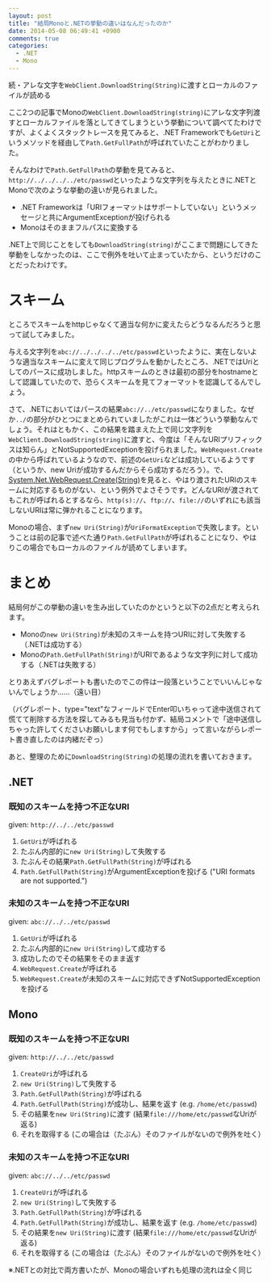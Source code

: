 ```yaml
---
layout: post
title: "結局Monoと.NETの挙動の違いはなんだったのか"
date: 2014-05-08 06:49:41 +0900
comments: true
categories: 
  - .NET
  - Mono
---
```


続・アレな文字を`WebClient.DownloadString(String)`に渡すとローカルのファイルが読める

ここ2つの記事でMonoの`WebClient.DownloadString(string)`にアレな文字列渡すとローカルファイルを落としてきてしまうという挙動について調べてたわけですが、よくよくスタックトレースを見てみると、.NET Frameworkでも`GetUri`というメソッドを経由して`Path.GetFullPath`が呼ばれていたことがわかりました。

そんなわけで`Path.GetFullPath`の挙動を見てみると、`http://../../../../etc/passwd`といったような文字列を与えたときに.NETとMonoで次のような挙動の違いが見られました。

* .NET Frameworkは「URIフォーマットはサポートしていない」というメッセージと共にArgumentExceptionが投げられる
* Monoはそのままフルパスに変換する

.NET上で同じことをしても`DownloadString(string)`がここまで問題にしてきた挙動をしなかったのは、ここで例外を吐いて止まっていたから、というだけのことだったわけです。

# スキーム

ところでスキームをhttpじゃなくて適当な何かに変えたらどうなるんだろうと思って試してみました。

与える文字列を`abc://../../../../etc/passwd`といったように、実在しないような適当なスキームに変えて同じプログラムを動かしたところ、.NETではUriとしてのパースに成功しました。httpスキームのときは最初の部分をhostnameとして認識していたので、恐らくスキームを見てフォーマットを認識してるんでしょう。

さて、.NETにおいてはパースの結果`abc://../etc/passwd`になりました。なぜか`../`の部分がひとつにまとめられていましたがこれは一体どういう挙動なんでしょう。それはともかく、この結果を踏まえた上で同じ文字列を`WebClient.DownloadString(string)`に渡すと、今度は「そんなURIプリフィックスは知らん」とNotSupportedExceptionを投げられました。`WebRequest.Create`の中から呼ばれているようなので、前述の`GetUri`などは成功しているようです（というか、new Uriが成功するんだからそら成功するだろう）。で、[System.Net.WebRequest.Create(String)](http://msdn.microsoft.com/ja-jp/library/bw00b1dc%28v=vs.110%29.aspx)を見ると、やはり渡されたURIのスキームに対応するものがない、という例外でよさそうです。どんなURIが渡されてもこれが呼ばれるとするなら、`http(s)://`、`ftp://`、`file://`のいずれにも該当しないURIは常に弾かれることになります。

Monoの場合、まず`new Uri(String)`が`UriFormatException`で失敗します。ということは前の記事で述べた通り`Path.GetFullPath`が呼ばれることになり、やはりこの場合でもローカルのファイルが読めてしまいます。

# まとめ

結局何がこの挙動の違いを生み出していたのかというと以下の2点だと考えられます。

* Monoの`new Uri(String)`が未知のスキームを持つURIに対して失敗する（.NETは成功する）
* Monoの`Path.GetFullPath(String)`がURIであるような文字列に対して成功する（.NETは失敗する）

とりあえずバグレポートも書いたのでこの件は一段落ということでいいんじゃないんでしょうか……（遠い目）

（バグレポート、type="text"なフィールドでEnter叩いちゃって途中送信されて慌てて削除する方法を探してみるも見当も付かず、結局コメントで「途中送信しちゃった許してくださいお願いします何でもしますから」って言いながらレポート書き直したのは内緒だぞっ）

あと、整理のために`DownloadString(String)`の処理の流れを書いておきます。

## .NET

### 既知のスキームを持つ不正なURI

given: `http://../../etc/passwd`

1. `GetUri`が呼ばれる
2. たぶん内部的に`new Uri(String)`して失敗する
3. たぶんその結果`Path.GetFullPath(String)`が呼ばれる
4. `Path.GetFullPath(String)`がArgumentExceptionを投げる ("URI formats are not supported.")

### 未知のスキームを持つ不正なURI

given: `abc://../../etc/passwd`

1. `GetUri`が呼ばれる
2. たぶん内部的に`new Uri(String)`して成功する
3. 成功したのでその結果をそのまま返す
4. `WebRequest.Create`が呼ばれる
5. `WebRequest.Create`が未知のスキームに対応できずNotSupportedExceptionを投げる

## Mono

### 既知のスキームを持つ不正なURI

given: `http://../../etc/passwd`

1. `CreateUri`が呼ばれる
2. `new Uri(String)`して失敗する
3. `Path.GetFullPath(String)`が呼ばれる
4. `Path.GetFullPath(String)`が成功し、結果を返す (e.g. `/home/etc/passwd`)
5. その結果を`new Uri(String)`に渡す (結果`file:///home/etc/passwd`なUriが返る)
6. それを取得する (この場合は（たぶん）そのファイルがないので例外を吐く）

### 未知のスキームを持つ不正なURI

given: `abc://../../etc/passwd`

1. `CreateUri`が呼ばれる
2. `new Uri(String)`して失敗する
3. `Path.GetFullPath(String)`が呼ばれる
4. `Path.GetFullPath(String)`が成功し、結果を返す (e.g. `/home/etc/passwd`)
5. その結果を`new Uri(String)`に渡す (結果`file:///home/etc/passwd`なUriが返る)
6. それを取得する (この場合は（たぶん）そのファイルがないので例外を吐く）

※.NETとの対比で両方書いたが、Monoの場合いずれも処理の流れは全く同じ